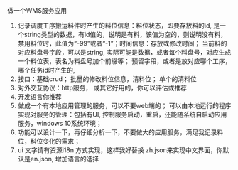 做一个WMS服务应用
1. 记录调度工序搬运料件时产生的料位信息：料位状态，即要存放料的id, 是一个string类型的数据，有id值的，说明是有料，该值为空的，则说明没有料，禁用料位时，此值为“-99”或者“-1”；时间信息：存放或修改时间； 当前料的对应料盘号字段，可以是string, 实际可能是数据，或者每个料盘号，对应生成一个料位表，表名为料盘号加个前缀等； 预留字段，或者是放对应哪个工序，哪个任务id时产生的,
2. 接口：基础crud；  批量的修改料位信息，清料位； 单个的清料位
3. 对外交互协议：http服务， 或其它好用的，你可以评估或推荐
4. 开发语言你推荐
5. 做成一个有本地应用管理的服务，可以不要web端的； 可以由本地运行的程序实现对服务的管理：包括有UI, 控制服务启动，重启，还能随系统自启动应用服务，windows 10系统环境； 
6. 功能可以设计一下，再仔细分析一下，不要做大的应用服务，满足我记录料位，料位变化的需求；
7. ui 文字请有资源i18n 方式实现，这样我好替换 zh.json来实现中文界面，你默认是en.json, 增加语言的选择
